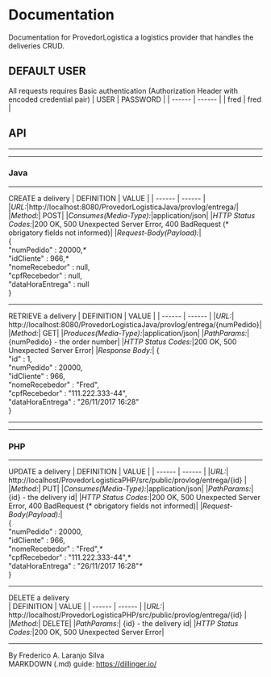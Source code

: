 # Documentation

Documentation for ProvedorLogistica a logistics provider that handles the deliveries CRUD.

## DEFAULT USER
All requests requires Basic authentication (Authorization Header with encoded credential pair)
| USER | PASSWORD |
| ------ | ------ |
| fred | fred |


## API

---  
---  
### Java

---  
CREATE a delivery
| DEFINITION | VALUE |
| ------ | ------ |
|_URL:_|http://localhost:8080/ProvedorLogisticaJava/provlog/entrega/|
|_Method:_| POST|
|_Consumes(Media-Type):_|application/json|
|_HTTP Status Codes:_|200 OK, 500 Unexpected Server Error, 400 BadRequest (* obrigatory fields not informed)|
|_Request-Body(Payload):_|  
{  
"numPedido" : 20000,_*_  
"idCliente" : 966,_*_  
"nomeRecebedor" : null,  
"cpfRecebedor" : null,  
"dataHoraEntrega" : null  
}  

---  
RETRIEVE a delivery
| DEFINITION | VALUE |
| ------ | ------ | 
|_URL:_| http://localhost:8080/ProvedorLogisticaJava/provlog/entrega/{numPedido}|
|_Method:_| GET|
|_Produces(Media-Type):_|application/json|
|_PathParams:_| {numPedido} - the order number|
|_HTTP Status Codes:_|200 OK, 500 Unexpected Server Error|
|_Response Body:_|
{  
"id" : 1,  
"numPedido" : 20000,  
"idCliente" : 966,  
"nomeRecebedor" : "Fred",  
"cpfRecebedor" : "111.222.333-44",  
"dataHoraEntrega" : "26/11/2017 16:28"  
}

---  
---  
### PHP

---  
UPDATE a delivery
| DEFINITION | VALUE |
| ------ | ------ | 
|_URL:_| http://localhost/ProvedorLogisticaPHP/src/public/provlog/entrega/{id} |  
|_Method:_| PUT|
|_Consumes(Media-Type):_|application/json|
|_PathParams:_| {id} - the delivery id|
|_HTTP Status Codes:_|200 OK, 500 Unexpected Server Error, 400 BadRequest (* obrigatory fields not informed)|
|_Request-Body(Payload):_|  
{  
"numPedido" : 20000,  
"idCliente" : 966,  
"nomeRecebedor" : "Fred",_*_  
"cpfRecebedor" : "111.222.333-44",_*_  
"dataHoraEntrega" : "26/11/2017 16:28"_*_  
}  

---  
DELETE a delivery  
| DEFINITION | VALUE |
| ------ | ------ | 
|_URL:_| http://localhost/ProvedorLogisticaPHP/src/public/provlog/entrega/{id} |  
|_Method:_| DELETE|
|_PathParams:_| {id} - the delivery id|
|_HTTP Status Codes:_|200 OK, 500 Unexpected Server Error|

---  
By Frederico A. Laranjo Silva  
MARKDOWN (.md) guide: https://dillinger.io/